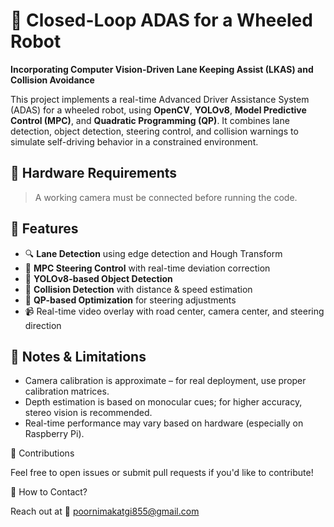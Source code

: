 # 🤖 Closed-Loop ADAS for a Wheeled Robot

**Incorporating Computer Vision-Driven Lane Keeping Assist (LKAS) and Collision Avoidance**

This project implements a real-time Advanced Driver Assistance System (ADAS) for a wheeled robot, using **OpenCV**, **YOLOv8**, **Model Predictive Control (MPC)**, and **Quadratic Programming (QP)**. It combines lane detection, object detection, steering control, and collision warnings to simulate self-driving behavior in a constrained environment.

## 📸 Hardware Requirements

> A working camera must be connected before running the code.

## 🧠 Features

- 🔍 **Lane Detection** using edge detection and Hough Transform
- 🧭 **MPC Steering Control** with real-time deviation correction
- 🚗 **YOLOv8-based Object Detection**
- 🛑 **Collision Detection** with distance & speed estimation
- 📐 **QP-based Optimization** for steering adjustments
- 📹 Real-time video overlay with road center, camera center, and steering direction

## 📌 Notes & Limitations

- Camera calibration is approximate – for real deployment, use proper calibration matrices.
- Depth estimation is based on monocular cues; for higher accuracy, stereo vision is recommended.
- Real-time performance may vary based on hardware (especially on Raspberry Pi).

🤝 Contributions

Feel free to open issues or submit pull requests if you'd like to contribute!

📄 How to Contact?

Reach out at 📧 poornimakatgi855@gmail.com
